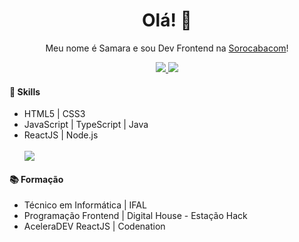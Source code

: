 <h1 align="center">
  Olá! 👋 
  <br />  
</h1>
<p align="center">Meu nome é Samara e sou Dev Frontend na <a href="https://sorocabacom.com.br/">Sorocabacom</a>!</>
<p align="center">
  <a href="mailto:ferreirasamara.sf@gmail.com" alt="Gmail">
   <img src="https://img.shields.io/badge/ferreirasamara.sf@gmail.com-F74141?style=for-the-badge&logoColor=white&logo=gmail&link=mailto:ferreirasamara.sf@gmail.com" /> 
  </a>

  <a href="https://www.linkedin.com/in/samarafer" alt="Linkedin">
    <img src="https://img.shields.io/badge/Samara%20Ferreira-0e76a8?style=for-the-badge&logo=Linkedin&link=https://www.linkedin.com/in/samarafer" />
  </a>
</p>

<h4>🚀 Skills</h4>
<ul>
    <li> HTML5 | CSS3 </li>
    <li> JavaScript | TypeScript | Java</li>
    <li> ReactJS | Node.js</li>
    <br>
    <img align="center" src="https://github-readme-stats.vercel.app/api/top-langs/?username=samaraferreira&show_icons=true&layout=compact" />
</ul>

<h4>📚 Formação</h4>
<ul>
    <li> Técnico em Informática | IFAL</li>
    <li> Programação Frontend | Digital House - Estação Hack</li>
    <li> AceleraDEV ReactJS | Codenation</li>
</ul>
